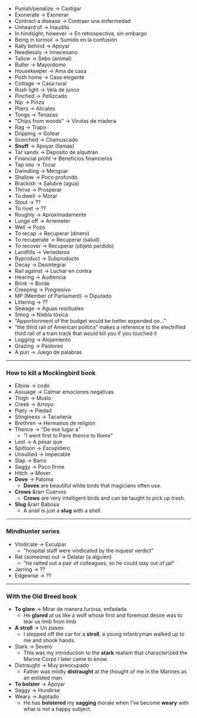 
- Punish/penalize &rarr; Castigar
- Exonerate &rarr; Exonerar
- Contract a disease &rarr; Contraer una enfermedad 
- Unheard of &rarr; Inaudito
- In hindsight, however &rarr; En retrospectiva, sin embargo
- Being in turmoil &rarr; Sumido en la confusión
- Rally behind &rarr; Apoyar
- Needlessly &rarr; Innecesario
- Tallow &rarr; Sebo (animal)
- Butler &rarr; Mayordomo
- Housekeeper &rarr; Ama de casa
- Posh home &rarr; Casa elegante
- Cottage &rarr; Casa rural
- Rush light &rarr; Vela de junco
- Pinched &rarr; Pellizcado
- Nip &rarr; Pinza
- Pliers &rarr; Alicates
- Tongs &rarr; Tenazas
- "Chips from woods" &rarr; Virutas de madera
- Rag &rarr; Trapo
- Dripping &rarr; Gotear
- Scorched &rarr; Chamuscado
- **Snuff** &rarr; Apoyar (llamas)
- Tar sands &rarr; Deposito de alquitrán
- Financial profit &rarr; Beneficios financieros
- Tap into &rarr; Tocar
- Dwindling &rarr; Menguar
- Shallow &rarr; Poco profundo
- Brackish &rarr; Salubre (agua)
- Thrive &rarr; Prosperar
- To dwell &rarr; Morar
- Stout &rarr; ??
- To rivet &rarr; ??
- Roughly &rarr; Aproximadamente
- Lunge off &rarr; Arremeter
- Well &rarr; Pozo
- To recap &rarr; Recuperar (dinero)
- To recuperate &rarr; Recuperar (salud)
- To recover &rarr; Recuperar (objeto perdido)
- Landfills &rarr; Vertederos
- Byproduct &rarr; Subproducto
- Decay &rarr; Desintegrar
- Rail against &rarr; Luchar en contra
- Hearing &rarr; Audiencia
- Brink &rarr; Borde
- Creeping &rarr; Progresivo
- MP (Member of Parliament) &rarr; Diputado
- Littering &rarr; ??
- Sewage &rarr; Aguas residuales
- Smog &rarr; Niebla tóxica
- "Apportionment of the budget would be better expended on..."
- “the third rail of American politics” makes a reference to the electrified third rail of a train track that would kill you if you touched it
- Logging &rarr; Alojamiento
- Grazing &rarr; Pastoreo
- A pun &rarr; Juego de palabras
---
### How to kill a Mockingbird book
- Elbow &rarr; codo
- Assuage &rarr; Calmar emociones negativas
- Thigh &rarr; Muslo
- Creek &rarr; Arroyo
- Piety &rarr; Piedad
- Stinginess &rarr; Tacañería 
- Brethren &rarr; Hermanos de religión
- Thence &rarr; "De ese lugar a" 
  - "I went first to Paris thence to Rome"
- Lest &rarr; A pesar que
- Spittoon &rarr; Escupidero
- Unsullied &rarr; Impecable
- Slap &rarr; Barro
- Saggy &rarr; Poco firme
- Hitch &rarr; Mover
- **Dove** &rarr; Paloma
  - **Doves** are beautiful white birds that magicians often use.
- **Crows** &rarr Cuervos
  - **Crows** are very intelligent birds and can be taught to pick up trash.
- **Slug** &rarr Babosa
  - A snail is just a **slug** with a shell.
---
### Mindhunter series
- Vindicate &rarr; Exculpar
  - "hospital staff were vindicated by the inquest verdict"
- Rat (someone) out  &rarr; Delatar (a alguien)
  - "he ratted out a pair of colleagues, so he could stay out of jail"
- Jarring &rarr; ??
- Edgewise &rarr; ??

--- 
### With the Old Breed book
- **To glare** &rarr; Mirar de manera furiosa, enfadada
  - He **glared** at us like a wolf whose first and foremost desire was to tear us limb from limb
- **A stroll** &rarr; Un paseo
  - I stepped off the car for a **stroll**, a young infantryman walked up to me and shook hands.
- Stark &rarr; Severo
  - This was my introduction to the **stark** realism that characterized the Marine Corps I later came to know.
- Distraught &rarr; Muy preocupado
  - Father was mildly **distraught** at the thought of me in the Marines as an enlisted man.
- **To bolster** &rarr; Apoyar
- Saggy &rarr; Hundirse
- Weary &rarr; Agotado
  - He has **bolstered** my **sagging** morale when I've become **weary** with what is not a happy subject.